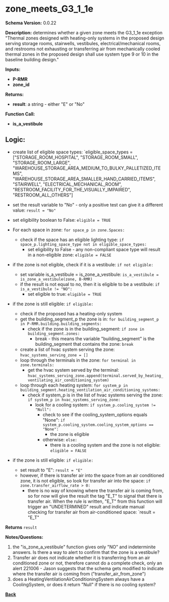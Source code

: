 # zone_meets_G3_1_1e
**Schema Version:** 0.0.22  

**Description:** determines whether a given zone meets the G3_1_1e exception "Thermal zones designed with heating-only systems in the proposed design serving storage rooms, stairwells, vestibules, electrical/mechanical rooms, and restrooms not exhausting or transferring air from mechanically cooled thermal zones in the proposed design shall use system type 9 or 10 in the baseline building design."

**Inputs:**
- **P-RMR**
- **zone_id**

**Returns:**  
- **result**: a string - either "E" or "No"
 
**Function Call:**
- **is_a_vestibule**

## Logic:
- create list of eligible space types: `eligible_space_types = ["STORAGE_ROOM_HOSPITAL", "STORAGE_ROOM_SMALL", "STORAGE_ROOM_LARGE", "WAREHOUSE_STORAGE_AREA_MEDIUM_TO_BULKY_PALLETIZED_ITEMS", "WAREHOUSE_STORAGE_AREA_SMALLER_HAND_CARRIED_ITEMS", "STAIRWELL", "ELECTRICAL_MECHANICAL_ROOM", "RESTROOM_FACILITY_FOR_THE_VISUALLY_IMPAIRED", "RESTROOM_ALL_OTHERS"]
- set the result variable to "No" - only a positive test can give it a different value: `result = "No"`
- set eligibility boolean to False: `eligible = TRUE`
- For each space in zone: `for space_p in zone.Spaces:`
	- check if the space has an eligible lighting type: `if space_p.lighting_space_type not in eligible_space_types:`
		- set eligibility to False - any non-compliant space type will result in a non-eligible zone: `eligible = FALSE`

- if the zone is not eligible, check if it is a vestibule: `if not eligible:`
	- set variable is_a_vestibule = is_zone_a_vestibule: `is_a_vestibule = is_zone_a_vestibule(zone, B-RMR)`
	- if the result is not equal to no, then it is eligible to be a vestibule: `if is_a_vestibule != "NO":`
		- set eligible to true: `eligible = TRUE`

- if the zone is still eligible: `if eligible:`
	- check if the proposed has a heating-only system
	- get the building_segment_p the zone is in:
	`for building_segment_p in P-RMR.building.building_segments:`
		- check if the zone is in the building_segment:
		`if zone in building_segment.zones:`
			- break - this means the variable "building_segment" is the building_segment that contains the zone:
			`break`
	- create a list of hvac system serving the zone: `hvac_systems_serving_zone = []`
	- loop through the terminals in the zone: `for terminal in zone.terminals:`
		- get the hvac system served by the terminal: `hvac_systems_serving_zone.append(terminal.served_by_heating_ventilating_air_conditioning_system)`
	- loop through each heating system: `for system_p in building_segment.heating_ventilation_air_conditioning_systems:`
		- check if system_p is in the list of hvac systems serving the zone: `if system_p in hvac_systems_serving_zone:`
			- look for a cooling system: `if system_p.cooling_system != "Null":`
				- check to see if the cooling_system_options equals "None": `if system_p.cooling_system.cooling_system_options == "None":`
					- the zone is eligible
				- otherwise: `else:`
					- there is a cooling system and the zone is not eligible: `eligible = FALSE`

- if the zone is still eligible: `if eligible:`
	- set result to "E": `result = "E"`
	- however, if there is transfer air into the space from an air conditioned zone, it is not eligible, so look for transfer air into the space: `if zone.transfer_airflow_rate > 0:`
		- there is no way of knowing where the transfer air is coming from, so for now will give the result the tag "E_T" to signal that there is transfer air.  When the rule is written, "E_T" from this function will trigger an "UNDETERMINED" result and indicate manual checking for transfer air from air-conditioned space: `result = "E_T"


**Returns** `result`


**Notes/Questions:**  
1. the "is_zone_a_vestibule" function gives only "NO" and indeterminite answers.  Is there a way to alert to confirm that the zone is a vestibule?
2. Transfer air does not indicate whether it is transferring from an air conditioned zone or not, therefore cannot do a complete check, only an alert
	221006 - Jason suggests that the schema gets modified to indicate where the transfer air is coming from ("transfer_air_from_zone")
3. does a HeatingVentilationAirConditioningSystem always have a CoolingSystem, or does it return "Null" if there is no cooling system?

**[Back](../_toc.md)**
